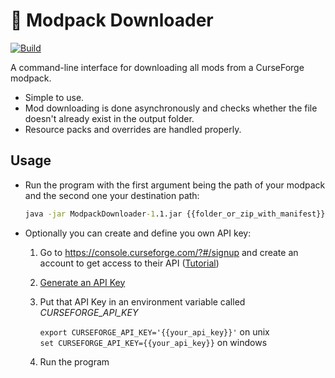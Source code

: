 # 🔩 Modpack Downloader 

[![Build](https://github.com/Joshyx/ModpackDownloader/actions/workflows/build.yml/badge.svg)](https://github.com/Joshyx/ModpackDownloader/actions/workflows/build.yml)

A command-line interface for downloading all mods from a CurseForge modpack.

- Simple to use.
- Mod downloading is done asynchronously and checks whether the file doesn't already exist in the output folder.
- Resource packs and overrides are handled properly.

## Usage
- Run the program with the first argument being the path of your modpack and the second one your destination path:
   ```cmd
   java -jar ModpackDownloader-1.1.jar {{folder_or_zip_with_manifest}} {{destination_path}}
   ```

- Optionally you can create and define you own API key:
   1. Go to https://console.curseforge.com/?#/signup and create an account to get access to their API ([Tutorial](https://docs.curseforge.com/#your-next-steps))
   2. [Generate an API Key](https://console.curseforge.com/#/api-keys)
   3. Put that API Key in an environment variable called _CURSEFORGE_API_KEY_

      `export CURSEFORGE_API_KEY='{{your_api_key}}'` on unix \
      `set CURSEFORGE_API_KEY={{your_api_key}}` on windows
   4. Run the program
